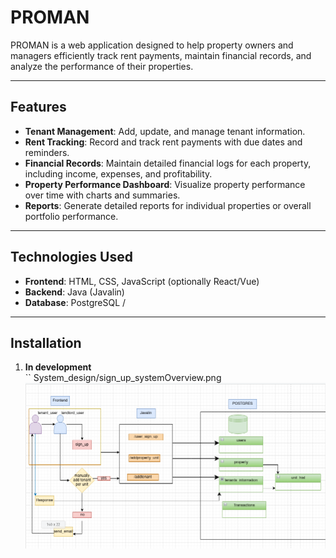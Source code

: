 # PROMAN

PROMAN is a web application designed to help property owners and managers efficiently track rent payments, maintain financial records, and analyze the performance of their properties.

---

## Features

- **Tenant Management**: Add, update, and manage tenant information.  
- **Rent Tracking**: Record and track rent payments with due dates and reminders.  
- **Financial Records**: Maintain detailed financial logs for each property, including income, expenses, and profitability.  
- **Property Performance Dashboard**: Visualize property performance over time with charts and summaries.  
- **Reports**: Generate detailed reports for individual properties or overall portfolio performance.  

---

## Technologies Used

- **Frontend**: HTML, CSS, JavaScript (optionally React/Vue)  
- **Backend**: Java (Javalin)  
- **Database**: PostgreSQL /   
---

## Installation

1. **In development**  
``
System_design/sign_up_systemOverview.png
![Alt text](System_design/sign_up_systemOverview.png)
